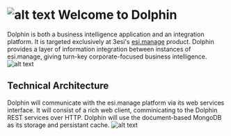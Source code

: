 # ![alt text](https://raw.github.com/andyczerwonka/dolphin/master/doc/dolphin32.png "Dolphin") Welcome to Dolphin 
Dolphin is both a business intelligence application and an integration platform. It is targeted exclusively at 3esi's [esi.manage](http://www.3esi.com/default.asp?mode=webpage&id=473) product. Dolphin provides a layer of information integration between instances of esi.manage, giving turn-key corporate-focused business intelligence.
![alt text](https://raw.github.com/andyczerwonka/dolphin/master/doc/dolphinmap.png "Dolphin")

## Technical Architecture
Dolphin will communicate with the esi.manage platform via its web services interface. It will consist of a rich web client, comminicating to the Dolphin REST services over HTTP. Dolphin will use the document-based MongoDB as its storage and persistant cache.
![alt text](https://raw.github.com/andyczerwonka/dolphin/master/doc/dolphin_architecture.png "Dolphin Architecture")


